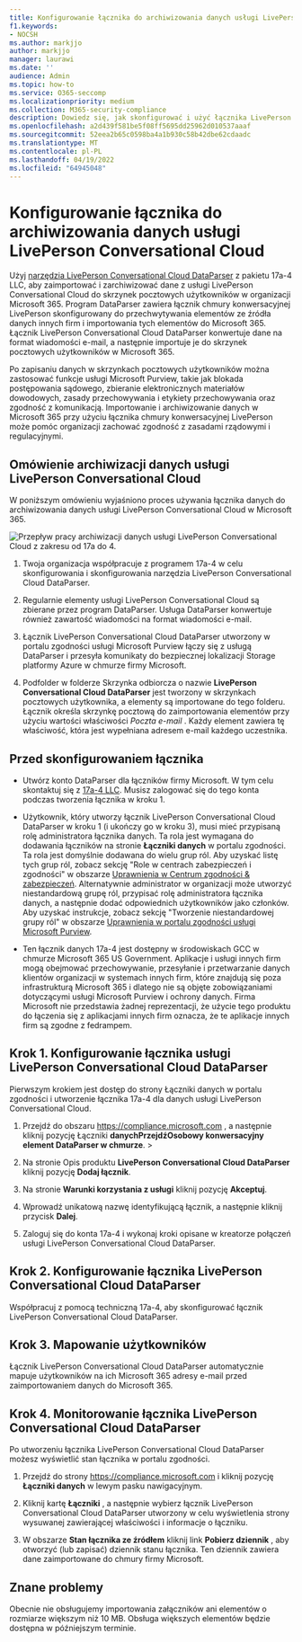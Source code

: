 ```yaml
---
title: Konfigurowanie łącznika do archiwizowania danych usługi LivePerson Conversational Cloud w Microsoft 365
f1.keywords:
- NOCSH
ms.author: markjjo
author: markjjo
manager: laurawi
ms.date: ''
audience: Admin
ms.topic: how-to
ms.service: O365-seccomp
ms.localizationpriority: medium
ms.collection: M365-security-compliance
description: Dowiedz się, jak skonfigurować i użyć łącznika LivePerson Conversational Cloud DataParser 17a-4 do importowania i archiwizowania danych usługi LivePerson Conversational Cloud w Microsoft 365.
ms.openlocfilehash: a2d439f581be5f08ff5695dd25962d010537aaaf
ms.sourcegitcommit: 52eea2b65c0598ba4a1b930c58b42dbe62cdaadc
ms.translationtype: MT
ms.contentlocale: pl-PL
ms.lasthandoff: 04/19/2022
ms.locfileid: "64945048"
---
```

# <a name="set-up-a-connector-to-archive-liveperson-conversational-cloud-data"></a>Konfigurowanie łącznika do archiwizowania danych usługi LivePerson Conversational Cloud

Użyj [narzędzia LivePerson Conversational Cloud DataParser](https://www.17a-4.com/liveperson-dataparser/) z pakietu 17a-4 LLC, aby zaimportować i zarchiwizować dane z usługi LivePerson Conversational Cloud do skrzynek pocztowych użytkowników w organizacji Microsoft 365. Program DataParser zawiera łącznik chmury konwersacyjnej LivePerson skonfigurowany do przechwytywania elementów ze źródła danych innych firm i importowania tych elementów do Microsoft 365. Łącznik LivePerson Conversational Cloud DataParser konwertuje dane na format wiadomości e-mail, a następnie importuje je do skrzynek pocztowych użytkowników w Microsoft 365.

Po zapisaniu danych w skrzynkach pocztowych użytkowników można zastosować funkcje usługi Microsoft Purview, takie jak blokada postępowania sądowego, zbieranie elektronicznych materiałów dowodowych, zasady przechowywania i etykiety przechowywania oraz zgodność z komunikacją. Importowanie i archiwizowanie danych w Microsoft 365 przy użyciu łącznika chmury konwersacyjnej LivePerson może pomóc organizacji zachować zgodność z zasadami rządowymi i regulacyjnymi.

## <a name="overview-of-archiving-liveperson-conversational-cloud-data"></a>Omówienie archiwizacji danych usługi LivePerson Conversational Cloud

W poniższym omówieniu wyjaśniono proces używania łącznika danych do archiwizowania danych usługi LivePerson Conversational Cloud w Microsoft 365.

![Przepływ pracy archiwizacji danych usługi LivePerson Conversational Cloud z zakresu od 17a do 4.](../media/LiveEngageDataParserConnectorWorkflow.png)

1. Twoja organizacja współpracuje z programem 17a-4 w celu skonfigurowania i skonfigurowania narzędzia LivePerson Conversational Cloud DataParser.

2. Regularnie elementy usługi LivePerson Conversational Cloud są zbierane przez program DataParser. Usługa DataParser konwertuje również zawartość wiadomości na format wiadomości e-mail.

3. Łącznik LivePerson Conversational Cloud DataParser utworzony w portalu zgodności usługi Microsoft Purview łączy się z usługą DataParser i przesyła komunikaty do bezpiecznej lokalizacji Storage platformy Azure w chmurze firmy Microsoft.

4. Podfolder w folderze Skrzynka odbiorcza o nazwie **LivePerson Conversational Cloud DataParser** jest tworzony w skrzynkach pocztowych użytkownika, a elementy są importowane do tego folderu. Łącznik określa skrzynkę pocztową do zaimportowania elementów przy użyciu wartości właściwości *Poczta e-mail* . Każdy element zawiera tę właściwość, która jest wypełniana adresem e-mail każdego uczestnika.

## <a name="before-you-set-up-a-connector"></a>Przed skonfigurowaniem łącznika

- Utwórz konto DataParser dla łączników firmy Microsoft. W tym celu skontaktuj się z [17a-4 LLC](https://www.17a-4.com/contact/). Musisz zalogować się do tego konta podczas tworzenia łącznika w kroku 1.

- Użytkownik, który utworzy łącznik LivePerson Conversational Cloud DataParser w kroku 1 (i ukończy go w kroku 3), musi mieć przypisaną rolę administratora łącznika danych. Ta rola jest wymagana do dodawania łączników na stronie **Łączniki danych** w portalu zgodności. Ta rola jest domyślnie dodawana do wielu grup ról. Aby uzyskać listę tych grup ról, zobacz sekcję "Role w centrach zabezpieczeń i zgodności" w obszarze [Uprawnienia w Centrum zgodności & zabezpieczeń](../security/office-365-security/permissions-in-the-security-and-compliance-center.md#roles-in-the-security--compliance-center). Alternatywnie administrator w organizacji może utworzyć niestandardową grupę ról, przypisać rolę administratora łącznika danych, a następnie dodać odpowiednich użytkowników jako członków. Aby uzyskać instrukcje, zobacz sekcję "Tworzenie niestandardowej grupy ról" w obszarze [Uprawnienia w portalu zgodności usługi Microsoft Purview](microsoft-365-compliance-center-permissions.md#create-a-custom-role-group).

- Ten łącznik danych 17a-4 jest dostępny w środowiskach GCC w chmurze Microsoft 365 US Government. Aplikacje i usługi innych firm mogą obejmować przechowywanie, przesyłanie i przetwarzanie danych klientów organizacji w systemach innych firm, które znajdują się poza infrastrukturą Microsoft 365 i dlatego nie są objęte zobowiązaniami dotyczącymi usługi Microsoft Purview i ochrony danych. Firma Microsoft nie przedstawia żadnej reprezentacji, że użycie tego produktu do łączenia się z aplikacjami innych firm oznacza, że te aplikacje innych firm są zgodne z fedrampem.

## <a name="step-1-set-up-a-liveperson-conversational-cloud-dataparser-connector"></a>Krok 1. Konfigurowanie łącznika usługi LivePerson Conversational Cloud DataParser

Pierwszym krokiem jest dostęp do strony Łączniki danych w portalu zgodności i utworzenie łącznika 17a-4 dla danych usługi LivePerson Conversational Cloud.

1. Przejdź do obszaru <https://compliance.microsoft.com> , a następnie kliknij pozycję Łączniki **danychPrzejdźOsobowy konwersacyjny element DataParser w chmurze**. > 

2. Na stronie Opis produktu **LivePerson Conversational Cloud DataParser** kliknij pozycję **Dodaj łącznik**.

3. Na stronie **Warunki korzystania z usługi** kliknij pozycję **Akceptuj**.

4. Wprowadź unikatową nazwę identyfikującą łącznik, a następnie kliknij przycisk **Dalej**.

5. Zaloguj się do konta 17a-4 i wykonaj kroki opisane w kreatorze połączeń usługi LivePerson Conversational Cloud DataParser.

## <a name="step-2-configure-the-liveperson-conversational-cloud-dataparser-connector"></a>Krok 2. Konfigurowanie łącznika LivePerson Conversational Cloud DataParser

Współpracuj z pomocą techniczną 17a-4, aby skonfigurować łącznik LivePerson Conversational Cloud DataParser.

## <a name="step-3-map-users"></a>Krok 3. Mapowanie użytkowników

Łącznik LivePerson Conversational Cloud DataParser automatycznie mapuje użytkowników na ich Microsoft 365 adresy e-mail przed zaimportowaniem danych do Microsoft 365.

## <a name="step-4-monitor-the-liveperson-conversational-cloud-dataparser-connector"></a>Krok 4. Monitorowanie łącznika LivePerson Conversational Cloud DataParser

Po utworzeniu łącznika LivePerson Conversational Cloud DataParser możesz wyświetlić stan łącznika w portalu zgodności.

1. Przejdź do strony <https://compliance.microsoft.com> i kliknij pozycję **Łączniki danych** w lewym pasku nawigacyjnym.

2. Kliknij kartę **Łączniki** , a następnie wybierz łącznik LivePerson Conversational Cloud DataParser utworzony w celu wyświetlenia strony wysuwanej zawierającej właściwości i informacje o łączniku.

3. W obszarze **Stan łącznika ze źródłem** kliknij link **Pobierz dziennik** , aby otworzyć (lub zapisać) dziennik stanu łącznika. Ten dziennik zawiera dane zaimportowane do chmury firmy Microsoft.

## <a name="known-issues"></a>Znane problemy

Obecnie nie obsługujemy importowania załączników ani elementów o rozmiarze większym niż 10 MB. Obsługa większych elementów będzie dostępna w późniejszym terminie.
